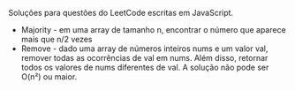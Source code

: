 Soluções para questões do LeetCode escritas em JavaScript.

- Majority - em uma array de tamanho n, encontrar o número que aparece mais que n/2 vezes
- Remove - dado uma array de números inteiros nums e um valor val, remover todas as ocorrências de val em nums.
Além disso, retornar todos os valores de nums diferentes de val. A solução não pode ser O(n²) ou maior.
